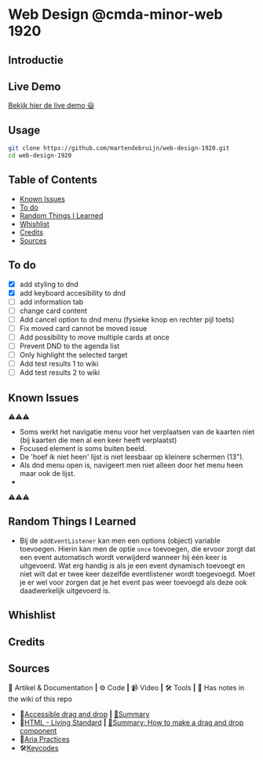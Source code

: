 # Web Design @cmda-minor-web 1920

## Introductie

## Live Demo

[Bekijk hier de live demo 😃](https://martendebruijn.github.io/web-design-1920/)

## Usage

```zsh
git clone https://github.com/martendebruijn/web-design-1920.git
cd web-design-1920
```

## Table of Contents

- [Known Issues](#Known-issues)
- [To do](#To-do)
- [Random Things I Learned](#random-things-i-learned)
- [Whishlist](#Whishlist)
- [Credits](#Credits)
- [Sources](#Sources)

## To do

- [x] add styling to dnd
- [x] add keyboard accesibility to dnd
- [ ] add information tab
- [ ] change card content
- [ ] Add cancel option to dnd menu (fysieke knop en rechter pijl toets)
- [ ] Fix moved card cannot be moved issue
- [ ] Add possibility to move multiple cards at once
- [ ] Prevent DND to the agenda list
- [ ] Only highlight the selected target
- [ ] Add test results 1 to wiki
- [ ] Add test results 2 to wiki

## Known Issues

⚠️⚠️⚠️

- Soms werkt het navigatie menu voor het verplaatsen van de kaarten niet (bij kaarten die men al een keer heeft verplaatst)
- Focused element is soms buiten beeld.
- De 'hoef ik niet heen' lijst is niet leesbaar op kleinere schermen (13").
- Als dnd menu open is, navigeert men niet alleen door het menu heen maar ook de lijst.
-

⚠️⚠️⚠️

## Random Things I Learned

- Bij de `addEventListener` kan men een options (object) variable toevoegen. Hierin kan men de optie `once` toevoegen, die ervoor zorgt dat een event automatisch wordt verwijderd wanneer hij één keer is uitgevoerd. Wat erg handig is als je een event dynamisch toevoegt en niet wilt dat er twee keer dezelfde eventlistener wordt toegevoegd. Moet je er wel voor zorgen dat je het event pas weer toevoegd als deze ook daadwerkelijk uitgevoerd is.

## Whishlist

## Credits

## Sources

📖 Artikel & Documentation **|** ⚙️ Code **|** 📹 Video **|** 🛠 Tools **|** 📓 Has notes in the wiki of this repo

- 📖[Accessible drag and drop](https://dev.opera.com/articles/accessible-drag-and-drop/) **|** [📓Summary](https://github.com/martendebruijn/web-design-1920/wiki/accesible-drag-drop)
- 📖[HTML - Living Standard](https://html.spec.whatwg.org/#dnd) **|** [📓Summary: How to make a drag and drop component](https://github.com/martendebruijn/web-design-1920/wiki/dnd)
- 📖[Aria Practices](https://w3c.github.io/aria-practices/examples/menubar/menubar-1/menubar-1.html)
- 🛠[Keycodes](https://keycode.info/)
